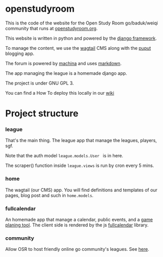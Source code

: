 # openstudyroom

This is the code of the website for the Open Study Room go/baduk/weiqi community that runs at [openstudyroom.org](http://openstudyroom.org).

This website is written in python and powered by the [django framework](https://www.djangoproject.com/).

To manage the content, we use the [wagtail](https://wagtail.io/) CMS along with the [puput](https://github.com/APSL/puput) blogging app.

The forum is powered by [machina](https://github.com/ellmetha/django-machina) and uses [markdown](https://github.com/trentm/python-markdown2).

The app managing the league is a homemade django app.

The project is under GNU GPL 3.

You can find a How To deploy this locally in our [wiki](https://github.com/climu/openstudyroom/wiki)

# Project structure

### league
That's the main thing. The league app that manage the leagues, players, sgf.

Note that the auth model `league.models.User ` is in here.

The scraper() function inside `league.views` is run by cron every 5 mins.

### home
The wagtail (our CMS) app. You will find definitions and templates of our pages, blog post and such in `home.models`.

### fullcalendar
An homemade app that manage a calendar, public events, and a [game planing tool](https://openstudyroom.org/blog/2017/07/06/game-planing-tool-released-beta-test-needed/).
The client side is rendered by the js [fullcalendar](https://fullcalendar.io/) library.

### community
Allow OSR to host friendly online go community's leagues. See [here](https://openstudyroom.org/community/).
